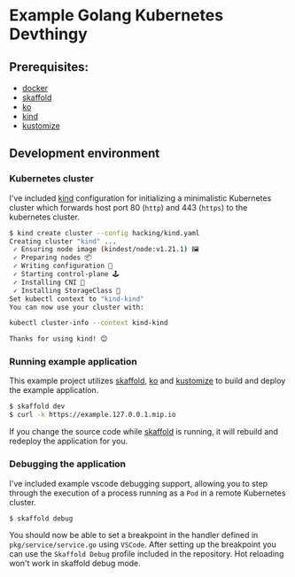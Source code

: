 # Example Golang Kubernetes Devthingy

## Prerequisites:

- [docker](https://www.docker.com/)
- [skaffold](https://skaffold.dev/)
- [ko](https://github.com/google/ko)
- [kind](https://kind.sigs.k8s.io/)
- [kustomize](https://kustomize.io/)

## Development environment

### Kubernetes cluster
I've included [kind](https://kind.sigs.k8s.io/) configuration for initializing a minimalistic
Kubernetes cluster which forwards host port 80 (`http`) and 443 (`https`) to the kubernetes cluster.

```bash
$ kind create cluster --config hacking/kind.yaml
Creating cluster "kind" ...
 ✓ Ensuring node image (kindest/node:v1.21.1) 🖼
 ✓ Preparing nodes 📦  
 ✓ Writing configuration 📜 
 ✓ Starting control-plane 🕹️ 
 ✓ Installing CNI 🔌 
 ✓ Installing StorageClass 💾 
Set kubectl context to "kind-kind"
You can now use your cluster with:

kubectl cluster-info --context kind-kind

Thanks for using kind! 😊
```

### Running example application
This example project utilizes [skaffold](https://skaffold.dev/), [ko](https://github.com/google/ko) and
[kustomize](https://kustomize.io/) to build and deploy the example application.

```bash
$ skaffold dev
$ curl -k https://example.127.0.0.1.mip.io
```

If you change the source code while [skaffold](https://skaffold.dev/) is running, it will rebuild and
redeploy the application for you.

### Debugging the application
I've included example vscode debugging support, allowing you to step through the execution
of a process running as a `Pod` in a remote Kubernetes cluster.

```bash
$ skaffold debug
```

You should now be able to set a breakpoint in the handler defined in  `pkg/service/service.go` using `VSCode`.
After setting up the breakpoint you can use the `Skaffold Debug` profile included in the repository. Hot reloading
won't work in skaffold debug mode.

